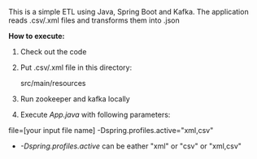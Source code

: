 

This is a simple ETL using Java, Spring Boot and Kafka.
The application reads .csv/.xml files and transforms them into .json

**How to execute:**
1. Check out the code
2. Put .csv/.xml file in this directory:

    src/main/resources
    
3. Run zookeeper and kafka locally

4. Execute _App.java_ with following parameters:

file=[your input file name] -Dspring.profiles.active="xml,csv"

* _-Dspring.profiles.active_ can be eather "xml" or "csv" or "xml,csv"